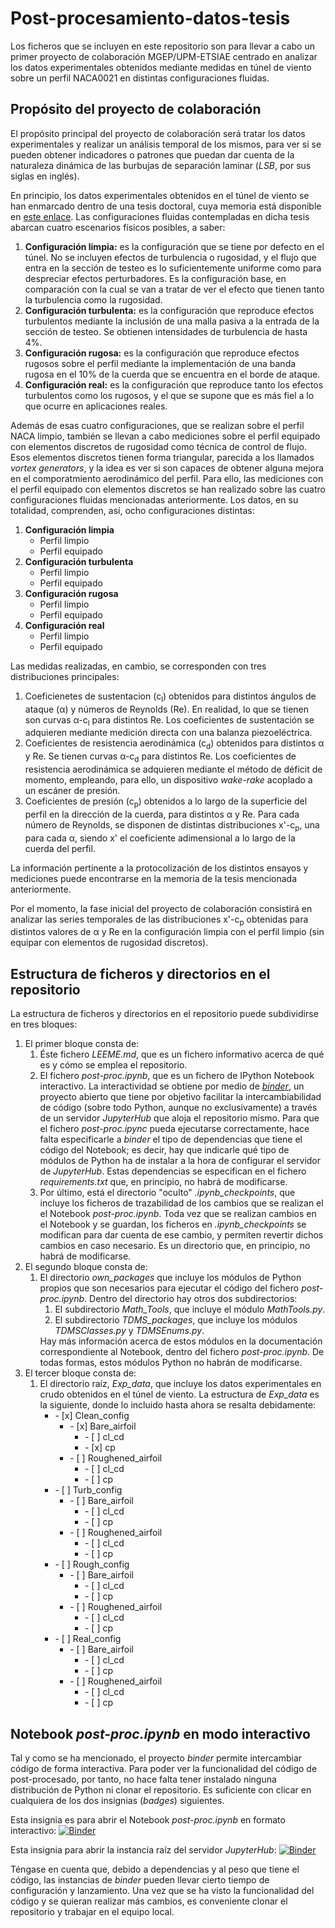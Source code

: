 <h1>Post-procesamiento-datos-tesis</h1>

Los ficheros que se incluyen en este repositorio son para llevar a cabo un primer proyecto de colaboración MGEP/UPM-ETSIAE centrado en analizar los datos experimentales obtenidos mediante medidas en túnel de viento sobre un perfil NACA0021 en distintas configuraciones fluidas.

<h2>Propósito del proyecto de colaboración</h2>

El propósito principal del proyecto de colaboración será tratar los datos experimentales y realizar un análisis temporal de los mismos, para ver si se pueden obtener indicadores o patrones que puedan dar cuenta de la naturaleza dinámica de las burbujas de separación laminar (<i>LSB</i>, por sus siglas en inglés).

En principio, los datos experimentales obtenidos en el túnel de viento se han enmarcado dentro de una tesis doctoral, cuya memoria está disponible en <a href=10.13140/RG.2.2.30499.17445>este enlace</a>. Las configuraciones fluidas contempladas en dicha tesis abarcan cuatro escenarios físicos posibles, a saber:
<ol>
  <li><b>Configuración limpia:</b> es la configuración que se tiene por defecto en el túnel. No se incluyen efectos de turbulencia o rugosidad, y el flujo que entra en la sección de testeo es lo suficientemente uniforme como para despreciar efectos perturbadores. Es la configuración base, en comparación con la cual se van a tratar de ver el efecto que tienen tanto la turbulencia como la rugosidad.</li>
  <li><b>Configuración turbulenta:</b> es la configuración que reproduce efectos turbulentos mediante la inclusión de una malla pasiva a la entrada de la sección de testeo. Se obtienen intensidades de turbulencia de hasta 4%.</li>
  <li><b>Configuración rugosa:</b> es la configuración que reproduce efectos rugosos sobre el perfil mediante la implementación de una banda rugosa en el 10% de la cuerda que se encuentra en el borde de ataque.</li>
  <li><b>Configuración real:</b> es la configuración que reproduce tanto los efectos turbulentos como los rugosos, y el que se supone que es más fiel a lo que ocurre en aplicaciones reales.</li>
</ol>
Además de esas cuatro configuraciones, que se realizan sobre el perfil NACA limpio, también se llevan a cabo mediciones sobre el perfil equipado con elementos discretos de rugosidad como técnica de control de flujo. Esos elementos discretos tienen forma triangular, parecida a los llamados <i>vortex generators</i>, y la idea es ver si son capaces de obtener alguna mejora en el comporatmiento aerodinámico del perfil. Para ello, las mediciones con el perfil equipado con elementos discretos se han realizado sobre las cuatro configuraciones fluidas mencionadas anteriormente. Los datos, en su totalidad, comprenden, así, ocho configuraciones distintas:
<ol>
  <li><b>Configuración limpia</b><ul>
    <li>Perfil limpio</li>
    <li>Perfil equipado</li>
    </ul>
  </li>
  <li><b>Configuración turbulenta</b><ul>
    <li>Perfil limpio</li>
    <li>Perfil equipado</li>
    </ul>
  </li>
  <li><b>Configuración rugosa</b><ul>
    <li>Perfil limpio</li>
    <li>Perfil equipado</li>
    </ul>
  </li>  
  <li><b>Configuración real</b><ul>
    <li>Perfil limpio</li>
    <li>Perfil equipado</li>
    </ul>
  </li>  
</ol>

Las medidas realizadas, en cambio, se corresponden con tres distribuciones principales:
<ol>
  <li>Coeficienetes de sustentacion (c<sub>l</sub>) obtenidos para distintos ángulos de ataque (&alpha;) y números de Reynolds (Re). En realidad, lo que se tienen son curvas &alpha;-c<sub>l</sub> para distintos Re. Los coeficientes de sustentación se adquieren mediante medición directa con una balanza piezoeléctrica.</li>
  <li>Coeficientes de resistencia aerodinámica (c<sub>d</sub>) obtenidos para distintos &alpha; y Re. Se tienen curvas &alpha;-c<sub>d</sub> para distintos Re. Los coeficientes de resistencia aerodinámica se adquieren mediante el método de déficit de momento, empleando, para ello, un dispositivo <i>wake-rake</i> acoplado a un escáner de presión.</li>
  <li>Coeficientes de presión (c<sub>p</sub>) obtenidos a lo largo de la superficie del perfil en la dirección de la cuerda, para distintos &alpha; y Re. Para cada número de Reynolds, se disponen de distintas distribuciones x'-c<sub>p</sub>, una para cada &alpha;, siendo x' el coeficiente adimensional a lo largo de la cuerda del perfil.</li>
</ol>
La información pertinente a la protocolización de los distintos ensayos y mediciones puede encontrarse en la memoria de la tesis mencionada anteriormente.

Por el momento, la fase inicial del proyecto de colaboración consistirá en analizar las series temporales de las distribuciones x'-c<sub>p</sub> obtenidas para distintos valores de &alpha; y Re en la configuración limpia con el perfil limpio (sin equipar con elementos de rugosidad discretos).

<h2>Estructura de ficheros y directorios en el repositorio</h2>

La estructura de ficheros y directorios en el repositorio puede subdividirse en tres bloques:
<ol>
  <li>El primer bloque consta de:
    <ol>
      <li>Éste fichero <i>LEEME.md</i>, que es un fichero informativo acerca de qué es y cómo se emplea el repositorio.</li>
      <li>El fichero <i>post-proc.ipynb</i>, que es un fichero de IPython Notebook interactivo. La interactividad se obtiene por medio de <a href=https://mybinder.org/><i>binder</i></a>, un proyecto abierto que tiene por objetivo facilitar la intercambiabilidad de código (sobre todo Python, aunque no exclusivamente) a través de un servidor <i>JupyterHub</i> que aloja el repositorio mismo. Para que el fichero <i>post-proc.ipync</i> pueda ejecutarse correctamente, hace falta especificarle a <i>binder</i> el tipo de dependencias que tiene el código del Notebook; es decir, hay que indicarle qué tipo de módulos de Python ha de instalar a la hora de configurar el servidor de <i>JupyterHub</i>. Estas dependencias se especifican en el fichero <i>requirements.txt</i> que, en principio, no habrá de modificarse.</li>
      <li>Por último, está el directorio "oculto" <i>.ipynb_checkpoints</i>, que incluye los ficheros de trazabilidad de los cambios que se realizan el el Notebook <i>post-proc.ipynb</i>. Toda vez que se realizan cambios en el Notebook y se guardan, los ficheros en <i>.ipynb_checkpoints</i> se modifican para dar cuenta de ese cambio, y permiten revertir dichos cambios en caso necesario. Es un directorio que, en principio, no habrá de modificarse.</li>
    </ol>
  </li>
  <li>El segundo bloque consta de:
    <ol>
      <li>El directorio <i>own_packages</i> que incluye los módulos de Python propios que son necesarios para ejecutar el código del fichero <i>post-proc.ipynb</i>. Dentro del directorio hay otros dos subdirectorios:
        <ol>
          <li>El subdirectorio <i>Math_Tools</i>, que incluye el módulo <i>MathTools.py</i>.</li>
          <li>El subdirectorio <i>TDMS_packages</i>, que incluye los módulos <i>TDMSClasses.py</i> y <i>TDMSEnums.py</i>.</li>
        </ol>
        Hay más información acerca de estos módulos en la documentación correspondiente al Notebook, dentro del fichero <i>post-proc.ipynb</i>. De todas formas, estos módulos Python no habrán de modificarse.
      </li>
    </ol>
  </li>
  <li>El tercer bloque consta de:
    <ol>
      <li>El directorio raíz, <i>Exp_data</i>, que incluye los datos experimentales en crudo obtenidos en el túnel de viento. La estructura de <i>Exp_data</i> es la siguiente, donde lo incluido hasta ahora se resalta debidamente:
        <ul>
          <li>- [x] Clean_config
            <ul>
              <li>- [x] Bare_airfoil
                <ul>
                  <li>- [ ] cl_cd</li>
                  <li>- [x] cp</li>
                </ul>
              </li>
              <li>- [ ] Roughened_airfoil
                <ul>
                  <li>- [ ] cl_cd</li>
                  <li>- [ ] cp</li>
                </ul>
              </li>
            </ul>
          </li>
          <li>- [ ] Turb_config
            <ul>
              <li>- [ ] Bare_airfoil
                <ul>
                  <li>- [ ] cl_cd</li>
                  <li>- [ ] cp</li>
                </ul>
              </li>
              <li>- [ ] Roughened_airfoil
                <ul>
                  <li>- [ ] cl_cd</li>
                  <li>- [ ] cp</li>
                </ul>
              </li>
            </ul>
          </li>
          <li>- [ ] Rough_config
            <ul>
              <li>- [ ] Bare_airfoil
                <ul>
                  <li>- [ ] cl_cd</li>
                  <li>- [ ] cp</li>
                </ul>
              </li>
              <li>- [ ] Roughened_airfoil
                <ul>
                  <li>- [ ] cl_cd</li>
                  <li>- [ ] cp</li>
                </ul>
              </li>
            </ul>
          </li>
          <li>- [ ] Real_config
            <ul>
              <li>- [ ] Bare_airfoil
                <ul>
                  <li>- [ ] cl_cd</li>
                  <li>- [ ] cp</li>
                </ul>
              </li>
              <li>- [ ] Roughened_airfoil
                <ul>
                  <li>- [ ] cl_cd</li>
                  <li>- [ ] cp</li>
                </ul>
              </li>
            </ul>
          </li>
        </ul>
      </li>
    </ol>
  </li>
</ol>

<h2>Notebook <i>post-proc.ipynb</i> en modo interactivo</h2>

Tal y como se ha mencionado, el proyecto <i>binder</i> permite intercambiar código de forma interactiva. Para poder ver la funcionalidad del código de post-procesado, por tanto, no hace falta tener instalado ninguna distribución de Python ni clonar el repositorio. Es suficiente con clicar en cualquiera de los dos insignias (<i>badges</i>) siguientes.

Esta insignia es para abrir el Notebook <i>post-proc.ipynb</i> en formato interactivo: [![Binder](https://mybinder.org/badge_logo.svg)](https://mybinder.org/v2/gh/azarketa/Post-procesamiento-datos-tesis.git/main?urlpath=tree%2Fpost-proc.ipynb)

Esta insignia para abrir la instancia raíz del servidor <i>JupyterHub</i>: [![Binder](https://mybinder.org/badge_logo.svg)](https://mybinder.org/v2/gh/azarketa/Post-procesamiento-datos-tesis.git/HEAD)

Téngase en cuenta que, debido a dependencias y al peso que tiene el código, las instancias de <i>binder</i> pueden llevar cierto tiempo de configuración y lanzamiento. Una vez que se ha visto la funcionalidad del código y se quieran realizar más cambios, es conveniente clonar el repositorio y trabajar en el equipo local.
